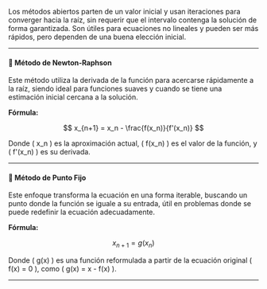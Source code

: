 Los métodos abiertos parten de un valor inicial y usan iteraciones para converger hacia la raíz, sin requerir que el intervalo contenga la solución de forma garantizada. Son útiles para ecuaciones no lineales y pueden ser más rápidos, pero dependen de una buena elección inicial.

---

#### 🔁 Método de Newton-Raphson

Este método utiliza la derivada de la función para acercarse rápidamente a la raíz, siendo ideal para funciones suaves y cuando se tiene una estimación inicial cercana a la solución.

**Fórmula:**

$$
x_{n+1} = x_n - \frac{f(x_n)}{f'(x_n)}
$$

Donde \( x_n \) es la aproximación actual, \( f(x_n) \) es el valor de la función, y \( f'(x_n) \) es su derivada.

---

#### 🔁 Método de Punto Fijo

Este enfoque transforma la ecuación en una forma iterable, buscando un punto donde la función se iguale a su entrada, útil en problemas donde se puede redefinir la ecuación adecuadamente.

**Fórmula:**

$$
x_{n+1} = g(x_n)
$$

Donde \( g(x) \) es una función reformulada a partir de la ecuación original \( f(x) = 0 \), como \( g(x) = x - f(x) \).

---
